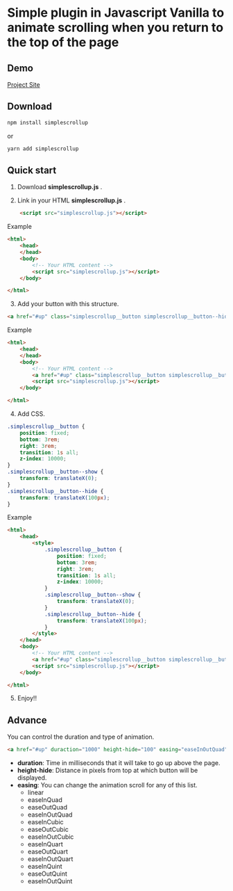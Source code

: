 # Simple plugin in Javascript Vanilla to animate scrolling when you return to the top of the page

## Demo

[Project Site](http://simplescrollup.programadorwebvalencia.com/)

## Download

```bash
npm install simplescrollup
```

or

```bash
yarn add simplescrollup
```

## Quick start

1. Download **simplescrollup.js** .


2. Link in your HTML **simplescrollup.js** .

```html
	<script src="simplescrollup.js"></script>
```

Example

```html
<html>
	<head>
	</head>
	<body>
		<!-- Your HTML content -->
		<script src="simplescrollup.js"></script>
	</body>

</html>
```

3. Add your button with this structure.


```html
<a href="#up" class="simplescrollup__button simplescrollup__button--hide">Your text</a>
```

Example

```html
<html>
	<head>
	</head>
	<body>
		<!-- Your HTML content -->
		<a href="#up" class="simplescrollup__button simplescrollup__button--hide">Your text</a>
		<script src="simplescrollup.js"></script>
	</body>

</html>
```

4. Add CSS.

```css
.simplescrollup__button {
	position: fixed;
	bottom: 3rem;
	right: 3rem;
	transition: 1s all;
	z-index: 10000;
}
.simplescrollup__button--show {
	transform: translateX(0);
}
.simplescrollup__button--hide {
	transform: translateX(100px);
}
```

Example

```html
<html>
	<head>
		<style>
			.simplescrollup__button {
				position: fixed;
				bottom: 3rem;
				right: 3rem;
				transition: 1s all;
				z-index: 10000;
			}
			.simplescrollup__button--show {
				transform: translateX(0);
			}
			.simplescrollup__button--hide {
				transform: translateX(100px);
			}
		</style>
	</head>
	<body>
		<!-- Your HTML content -->
		<a href="#up" class="simplescrollup__button simplescrollup__button--hide">Your text</a>
		<script src="simplescrollup.js"></script>
	</body>

</html>
```

5. Enjoy!!

## Advance

You can control the duration and type of animation.

```html
<a href="#up" duraction="1000" height-hide="100" easing="easeInOutQuad" class="simplescrollup__button simplescrollup__button--hide">Your text</a>
```

* **duration**: Time in milliseconds that it will take to go up above the page.
* **height-hide**: Distance in pixels from top at which button will be displayed.
* **easing**: You can change the animation scroll for any of this list.
	* linear
	* easeInQuad
	* easeOutQuad
	* easeInOutQuad
	* easeInCubic
	* easeOutCubic
	* easeInOutCubic
	* easeInQuart
	* easeOutQuart
	* easeInOutQuart
	* easeInQuint
	* easeOutQuint
	* easeInOutQuint
